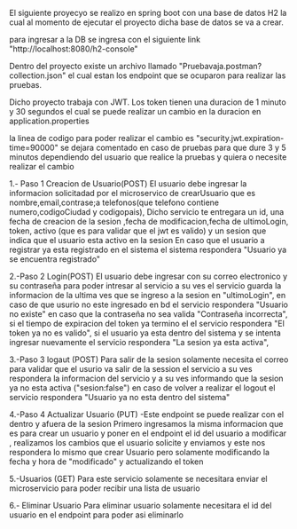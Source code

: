 El siguiente proyecyo se realizo en spring boot con una base de datos H2 la cual al momento de ejecutar el proyecto
dicha base de datos se va a crear.

para ingresar a la DB se ingresa con el siguiente link "http://localhost:8080/h2-console"
 
Dentro del proyecto existe un archivo llamado "Pruebavaja.postman?collection.json" el cual estan los endpoint que se 
ocuparon para realizar las pruebas.

Dicho proyecto trabaja con JWT. Los token tienen una duracion de 1 minuto y 30 segundos el cual se puede realizar un 
cambio en la duracion en application.properties 

la linea de codigo para poder realizar el cambio es "security.jwt.expiration-time=90000" se dejara comentado en caso de 
pruebas para que dure 3 y 5 minutos dependiendo del usuario que realice la pruebas y quiera o necesite realizar el cambio



1.- Paso 1 Creacion de Usuario(POST)
    El usuario debe ingresar la informacion solicitadad por el microservico de crearUsuario que es nombre,email,contrase;a
    telefonos(que telefono contiene  numero,codigoCiudad y codigopais),
    Dicho servicio te entregara un id, una fecha de creacion de la sesion ,fecha de modificacion,fecha de ultimoLogin,
    token, activo (que es para validar que el jwt es valido) y un sesion que indica que el usuario esta activo en la sesion
    En caso que el usuario a registrar ya esta registrado en el sistema el sistema respondera "Usuario ya se encuentra registrado"

2.-Paso 2 Login(POST)
    El usuario debe ingresar con su correo electronico y su contraseña para poder intresar al servicio a su ves el servicio guarda
    la informacion de la ultima ves que se ingreso a la sesion en "ultimoLogin", en caso de que usurio no este 
    ingresado en bd el servicio respondera "Usuario no existe" en caso que la contraseña no sea valida "Contraseña incorrecta",
    si el tiempo de expiracion del token ya termino el el servicio respondera "El token ya no es valido", si el usuario ya esta
    dentro del sistema y se intenta ingresar nuevamente el servicio respondera "La sesion ya esta activa",

3.-Paso 3 logaut (POST)
    Para salir de la sesion solamente necesita el correo para validar que el usurio va salir de la session el servicio a su ves
    respondera la informacion del servicio y a su ves informando que la sesion ya no esta activa ("sesion:false") en caso de 
    volver a realizar el logout el servicio respondera "Usuario ya no esta dentro del sistema"

4.-Paso 4 Actualizar Usuario (PUT)
    -Este endpoint se puede realizar con el dentro y afuera de la sesion 
    Primero ingresamos la misma informacion que es para crear un usuario y poner en el endpoint el id del usuario a modificar
    , realizamos los cambios que el usuario solicite y enviamos 
    y este nos respondera lo mismo que crear Usuario pero solamente modificando la fecha y hora de "modificado" y actualizando el token

5.-Usuarios (GET)
    Para este servicio solamente se necesitara enviar el microservicio para poder recibir una lista de usuario 

6.- Eliminar Usuario
    Para eliminar usuario solamente necesitara el id del usuario en el endpoint para poder asi eliminarlo
